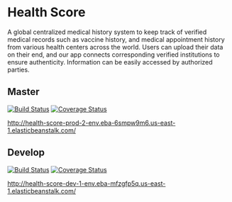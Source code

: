 # Health Score
A global centralized medical history system to keep track of verified medical records such as vaccine history, and medical appointment history from various health centers across the world. Users can upload their data on their end, and our app connects corresponding verified institutions to ensure authenticity. Information can be easily accessed by authorized parties.

## Master
[![Build Status](https://app.travis-ci.com/gcivil-nyu-org/INT2-Monday-Spring2024-Team-1.svg?branch=master)](https://app.travis-ci.com/gcivil-nyu-org/INT2-Monday-Spring2024-Team-1)
[![Coverage Status](https://coveralls.io/repos/github/gcivil-nyu-org/INT2-Monday-Spring2024-Team-1/badge.svg?branch=master)](https://coveralls.io/github/gcivil-nyu-org/INT2-Monday-Spring2024-Team-1?branch=master)

http://health-score-prod-2-env.eba-6smpw9m6.us-east-1.elasticbeanstalk.com/

## Develop
[![Build Status](https://app.travis-ci.com/gcivil-nyu-org/INT2-Monday-Spring2024-Team-1.svg?branch=develop)](https://app.travis-ci.com/gcivil-nyu-org/INT2-Monday-Spring2024-Team-1)
[![Coverage Status](https://coveralls.io/repos/github/gcivil-nyu-org/INT2-Monday-Spring2024-Team-1/badge.svg?branch=develop)](https://coveralls.io/github/gcivil-nyu-org/INT2-Monday-Spring2024-Team-1?branch=develop)

http://health-score-dev-1-env.eba-mfzgfp5q.us-east-1.elasticbeanstalk.com/
